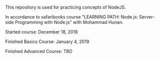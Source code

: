 This repository is used for practicing concepts of NodeJS.

In accordance to safaribooks course "LEARNING PATH: Node.js: Server-side Programming with Node.js" with Mohammad Hunan.

Started course: December 18, 2018

Finished Basics Course: January 4, 2019

Finished Advanced Course: TBD
